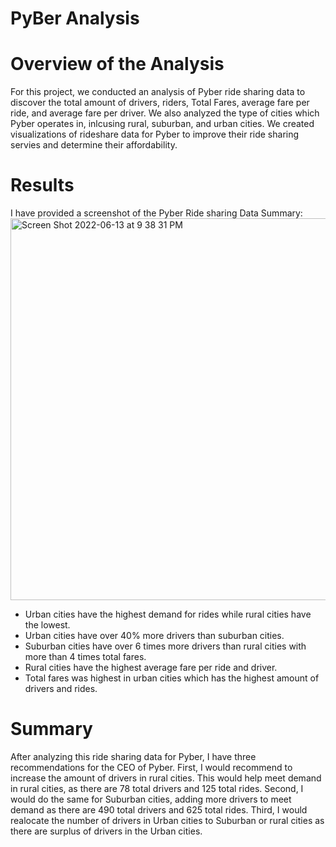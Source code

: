 # PyBer Analysis
# Overview of the Analysis
For this project, we conducted an analysis of Pyber ride sharing data to discover the total amount of drivers, riders, Total Fares, average fare per ride, and average fare per driver. We also analyzed the type of cities which Pyber operates in, inlcusing rural, suburban, and urban cities. We created visualizations of rideshare data for Pyber to improve their ride sharing servies and determine their affordability. 

# Results
I have provided a screenshot of the Pyber Ride sharing Data Summary:
<img width="611" alt="Screen Shot 2022-06-13 at 9 38 31 PM" src="https://user-images.githubusercontent.com/105119376/173475315-8edb0f47-3777-4729-978e-e8633fef6b30.png">

- Urban cities have the highest demand for rides while rural cities have the lowest.
- Urban cities have over 40% more drivers than suburban cities.
- Suburban cities have over 6 times more drivers than rural cities with more than 4 times total fares.
- Rural cities have the highest average fare per ride and driver.
- Total fares was highest in urban cities which has the highest amount of drivers and rides. 

# Summary 
After analyzing this ride sharing data for Pyber, I have three recommendations for the CEO of Pyber. First, I would recommend to increase the amount of drivers in rural cities. This would help meet demand in rural cities, as there are 78 total drivers and 125 total rides. Second, I would do the same for Suburban cities, adding more drivers to meet demand as there are 490 total drivers and 625 total rides. Third, I would realocate the number of drivers in Urban cities to Suburban or rural cities as there are surplus of drivers in the Urban cities. 
